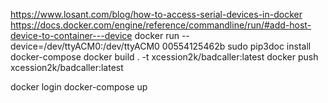 https://www.losant.com/blog/how-to-access-serial-devices-in-docker
https://docs.docker.com/engine/reference/commandline/run/#add-host-device-to-container---device
docker run --device=/dev/ttyACM0:/dev/ttyACM0 00554125462b
sudo pip3doc install docker-compose
docker build . -t xcession2k/badcaller:latest
docker push xcession2k/badcaller:latest

docker login
docker-compose up
